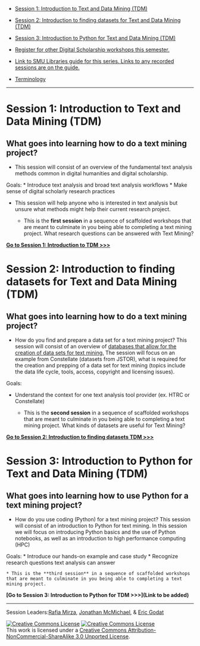 * [Session 1: Introduction to Text and Data Mining (TDM)](https://github.com/SouthernMethodistUniversity/introTDM#session-1-introduction-to-text-and-data-mining-tdm)
* [Session 2: Introduction to finding datasets for Text and Data Mining (TDM)](https://github.com/SouthernMethodistUniversity/introTDM#session-2-introduction-to-finding-datasets-for-text-and-data-mining-tdm)
* [Session 3: Introduction to Python for Text and Data Mining (TDM)](https://github.com/SouthernMethodistUniversity/introTDM#session-3-introduction-to-python-for-text-and-data-mining-tdm)

* [Register for other Digital Scholarship workshops this semester.](https://libcal.smu.edu/calendar/?cid=-1&t=g&d=0000-00-00&cal=-1&ct=57548&inc=0)
* [Link to SMU Libraries guide for this series. Links to any recorded sessions are on the guide.](https://guides.smu.edu/textmining)
* [Terminology](https://github.com/SouthernMethodistUniversity/introTDM/blob/main/Sections/terminology.md)
----


# Session 1: Introduction to Text and Data Mining (TDM)

## What goes into learning how to do a text mining project?
* This session will consist of an overview of the fundamental text analysis methods common in digital humanities and digital scholarship.  

Goals: 
    * Introduce text analysis and broad text analysis workflows
    * Make sense of digital scholarly research practices
* This session will help anyone who is interested in text analysis but unsure what methods might help their current research project.

    * This is the **first session** in a sequence of scaffolded workshops that are meant to culminate in you being able to completing a text mining project. What research questions can be answered with Text Mining? 
  
**[Go to Session 1: Introduction to TDM >>>](https://github.com/SouthernMethodistUniversity/introTDM/blob/main/Sections/TDMintro.md)**  

# Session 2: Introduction to finding datasets for Text and Data Mining (TDM)

## What goes into learning how to do a text mining project?
* How do you find and prepare a data set for a text mining project? This session will consist of an overview of [databases that allow for the creation of data sets for text mining.](https://guides.smu.edu/az.php?t=45104) The session will focus on an example from Constellate (datasets from JSTOR), what is required for the creation and prepping of a data set for text mining (topics include the data life cycle, tools, access, copyright and licensing issues).

Goals: 
* Understand the context for one text analysis tool provider (ex. HTRC or Constellate)

    * This is the **second session** in a sequence of scaffolded workshops that are meant to culminate in you being able to completing a text mining project. What kinds of datasets are useful for Text Mining? 

**[Go to Session 2: Introduction to finding datasets TDM >>>](https://github.com/SouthernMethodistUniversity/introTDM/blob/main/Sections/TDMdata.md)** 

# Session 3: Introduction to Python for Text and Data Mining (TDM)

## What goes into learning how to use Python for a text mining project?
* How do you use coding (Python) for a text mining project? This session will consist of an introduction to Python for text mining. In this session we will focus on introducing Python basics and the use of Python notebooks, as well as an introduction to high performance computing (HPC) 

Goals:
    * Introduce our hands-on example and case study
    * Recognize research questions text analysis can answer

    * This is the **third session** in a sequence of scaffolded workshops that are meant to culminate in you being able to completing a text mining project. 

**[Go to Session 3: Introduction to Python for TDM >>>](Link to be added)**

-----
Session Leaders:[Rafia Mirza](http://guides.smu.edu/prf.php?account_id=142826/), [Jonathan McMichael](https://guides.smu.edu/prf.php?account_id=104877), & [Eric Godat](https://www.smu.edu/Provost/Data-Science-Institute/People) 

 
[![Creative Commons License](https://licensebuttons.net/l/by-nc-sa/3.0/88x31.png)](https://creativecommons.org/licenses/by-nc-sa/3.0/)
<a rel="license" href="http://creativecommons.org/licenses/by-nc-sa/3.0/"><img alt="Creative Commons License" style="border-width:0" src="https://i.creativecommons.org/l/by-nc-sa/3.0/88x31.png" /></a><br />This work is licensed under a <a rel="license" href="http://creativecommons.org/licenses/by-nc-sa/3.0/">Creative Commons Attribution-NonCommercial-ShareAlike 3.0 Unported License</a>.



